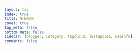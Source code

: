 ```yaml
---
layout: tag
index: true
title: 所有标签
cover: true
top_meta: false
bottom_meta: false
sidebar: [blogger, category, tagcloud, lastupdate, webinfo]
comments: false
---
```

